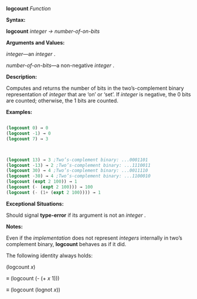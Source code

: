 **logcount** *Function* 



**Syntax:** 



**logcount** *integer → number-of-on-bits* 



**Arguments and Values:** 



*integer*—an *integer* . 



*number-of-on-bits*—a non-negative *integer* . 



**Description:** 



Computes and returns the number of bits in the two’s-complement binary representation of *integer* that are ‘on’ or ‘set’. If *integer* is negative, the 0 bits are counted; otherwise, the 1 bits are counted. 



**Examples:**
```lisp

(logcount 0) → 0 
(logcount -1) → 0 
(logcount 7) → 3 



(logcount 13) → 3 ;Two’s-complement binary: ...0001101 
(logcount -13) → 2 ;Two’s-complement binary: ...1110011 
(logcount 30) → 4 ;Two’s-complement binary: ...0011110 
(logcount -30) → 4 ;Two’s-complement binary: ...1100010 
(logcount (expt 2 100)) → 1 
(logcount (- (expt 2 100))) → 100 
(logcount (- (1+ (expt 2 100)))) → 1 

```
**Exceptional Situations:** 



Should signal **type-error** if its argument is not an *integer* . 



**Notes:** 



Even if the *implementation* does not represent *integers* internally in two’s complement binary, **logcount** behaves as if it did. 



The following identity always holds: 



(logcount *x*) 



*≡* (logcount (- (+ *x* 1))) 



*≡* (logcount (lognot *x*)) 



